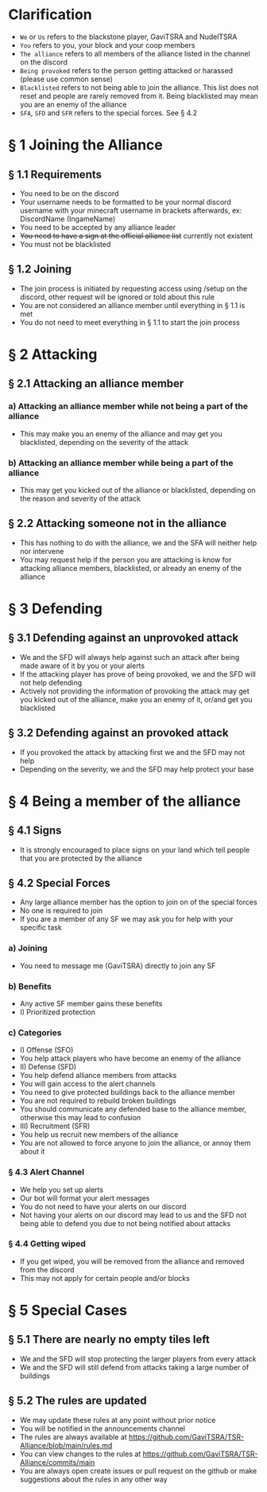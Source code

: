 # __Clarification__
- `We` or `Us` refers to the blackstone player, GaviTSRA and NudelTSRA
- `You` refers to you, your block and your coop members
- `The alliance` refers to all members of the alliance listed in the channel on the discord
- `Being provoked` refers to the person getting attacked or harassed (please use common sense)
- `Blacklisted` refers to not being able to join the alliance. This list does not reset and people are rarely removed from it. Being blacklisted may mean you are an enemy of the alliance
- `SFA`, `SFD` and `SFR` refers to the special forces. See § 4.2



# __§ 1 Joining the Alliance__
## § 1.1 Requirements
- You need to be on the discord
- Your username needs to be formatted to be your normal discord username with your minecraft username in brackets afterwards, ex: DiscordName (IngameName)
- You need to be accepted by any alliance leader
- ~~You need to have a sign at the official alliance list~~ currently not existent
- You must not be blacklisted

## § 1.2 Joining
- The join process is initiated by requesting access using /setup on the discord, other request will be ignored or told about this rule
- You are not considered an alliance member until everything in § 1.1 is met
- You do not need to meet everything in § 1.1 to start the join process



# __§ 2 Attacking__
## § 2.1 Attacking an alliance member
### a) Attacking an alliance member while not being a part of the alliance
- This may make you an enemy of the alliance and may get you blacklisted, depending on the severity of the attack
### b) Attacking an alliance member while being a part of the alliance
- This may get you kicked out of the alliance or blacklisted, depending on the reason and severity of the attack

## § 2.2 Attacking someone not in the alliance
- This has nothing to do with the alliance, we and the SFA will neither help nor intervene
- You may request help if the person you are attacking is know for attacking alliance members, blacklisted, or already an enemy of the alliance



# __§ 3 Defending__
## § 3.1 Defending against an unprovoked attack
- We and the SFD will always help against such an attack after being made aware of it by you or your alerts
- If the attacking player has prove of being provoked, we and the SFD will not help defending
- Actively not providing the information of provoking the attack may get you kicked out of the alliance, make you an enemy of it, or/and get you blacklisted
## § 3.2 Defending against an provoked attack
- If you provoked the attack by attacking first we and the SFD may not help
- Depending on the severity, we and the SFD may help protect your base



# __§ 4 Being a member of the alliance__
## § 4.1 Signs
- It is strongly encouraged to place signs on your land which tell people that you are protected by the alliance

## § 4.2 Special Forces
- Any large alliance member has the option to join on of the special forces
- No one is required to join
- If you are a member of any SF we may ask you for help with your specific task
### a) Joining
- You need to message me (GaviTSRA) directly to join any SF
### b) Benefits
- Any active SF member gains these benefits
- I) Prioritized protection
### c) Categories
- I) Offense (SFO)
 - You help attack players who have become an enemy of the alliance
- II) Defense (SFD)
 - You help defend alliance members from attacks
 - You will gain access to the alert channels
 - You need to give protected buildings back to the alliance member
 - You are not required to rebuild broken buildings
 - You should communicate any defended base to the alliance member, otherwise this may lead to confusion
- III) Recruitment (SFR)
 - You help us recruit new members of the alliance
 - You are not allowed to force anyone to join the alliance, or annoy them about it

### § 4.3 Alert Channel
- We help you set up alerts
- Our bot will format your alert messages
- You do not need to have your alerts on our discord
- Not having your alerts on our discord may lead to us and the SFD not being able to defend you due to not being notified about attacks

### § 4.4 Getting wiped
- If you get wiped, you will be removed from the alliance and removed from the discord
- This may not apply for certain people and/or blocks



# __§ 5 Special Cases__
## § 5.1 There are nearly no empty tiles left
- We and the SFD will stop protecting the larger players from every attack
- We and the SFD will still defend from attacks taking a large number of buildings

## § 5.2 The rules are updated
- We may update these rules at any point without prior notice
- You will be notified in the announcements channel
- The rules are always available at https://github.com/GaviTSRA/TSR-Alliance/blob/main/rules.md
- You can view changes to the rules at https://github.com/GaviTSRA/TSR-Alliance/commits/main
- You are always open create issues or pull request on the github or make suggestions about the rules in any other way
